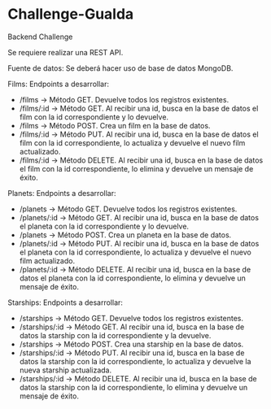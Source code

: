 # Challenge-Gualda


Backend Challenge

Se requiere realizar una REST API.

Fuente de datos:
Se deberá hacer uso de base de datos MongoDB.

Films:
Endpoints a desarrollar:
- /films -> Método GET. Devuelve todos los registros existentes.
- /films/:id -> Método GET. Al recibir una id, busca en la base de datos el film con la
id correspondiente y lo devuelve.
- /films -> Método POST. Crea un film en la base de datos.
- /films/:id -> Método PUT. Al recibir una id, busca en la base de datos el film con la
id correspondiente, lo actualiza y devuelve el nuevo film actualizado.
- /films/:id -> Método DELETE. Al recibir una id, busca en la base de datos el film con
la id correspondiente, lo elimina y devuelve un mensaje de éxito.


Planets:
Endpoints a desarrollar:
- /planets -> Método GET. Devuelve todos los registros existentes.
- /planets/:id -> Método GET. Al recibir una id, busca en la base de datos el planeta
con la id correspondiente y lo devuelve.
- /planets -> Método POST. Crea un planeta en la base de datos.
- /planets/:id -> Método PUT. Al recibir una id, busca en la base de datos el planeta
con la id correspondiente, lo actualiza y devuelve el nuevo film actualizado.
- /planets/:id -> Método DELETE. Al recibir una id, busca en la base de datos el
planeta con la id correspondiente, lo elimina y devuelve un mensaje de éxito.


Starships:
Endpoints a desarrollar:
- /starships -> Método GET. Devuelve todos los registros existentes.
- /starships/:id -> Método GET. Al recibir una id, busca en la base de datos la
starship con la id correspondiente y la devuelve.
- /starships -> Método POST. Crea una starship en la base de datos.
- /starships/:id -> Método PUT. Al recibir una id, busca en la base de datos la
starship con la id correspondiente, lo actualiza y devuelve la nueva starship
actualizada.
- /starships/:id -> Método DELETE. Al recibir una id, busca en la base de datos la
starship con la id correspondiente, lo elimina y devuelve un mensaje de éxito.
